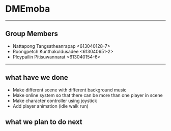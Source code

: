 # DMEmoba
****************************************************
## Group Members
- Nattapong Tangsatheanrapap <613040128-7>  
- Roongpetch Kunthakuldusadee <613040651-2> 
- Ploypailin Pitisuwannarat <613040154-6> 

****************************************************
  
## what have we done
- Make different scene with different background music
- Make online system so that there can be more than one player in scene
- Make character controller using joystick
- Add player animation (idle walk run)

## what we plan to do next
